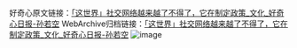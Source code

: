 好奇心原文链接：[「这世界」社交网络越来越了不得了，它在制定政策_文化_好奇心日报-孙若空](https://www.qdaily.com/articles/2432.html)
WebArchive归档链接：[「这世界」社交网络越来越了不得了，它在制定政策_文化_好奇心日报-孙若空](http://web.archive.org/web/20190623151129/https://www.qdaily.com/articles/2432.html)
![image](http://ww3.sinaimg.cn/large/007d5XDply1g3v688a7x1j30u03lde81)